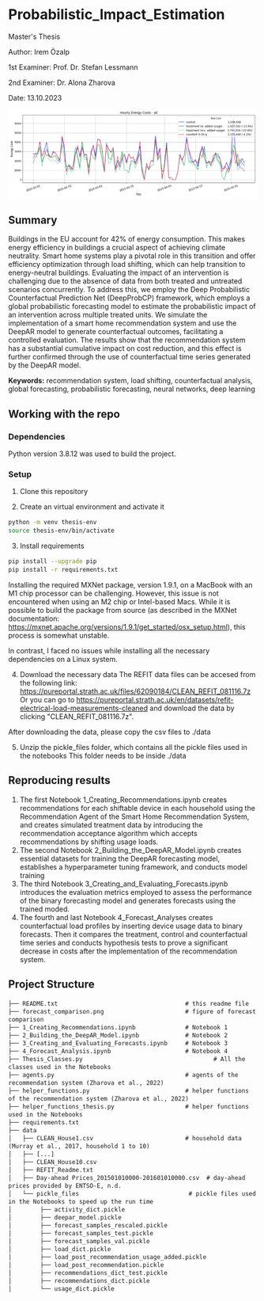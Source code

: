 # Probabilistic_Impact_Estimation

Master's Thesis

Author: Irem Özalp

1st Examiner: Prof. Dr. Stefan Lessmann

2nd Examiner: Dr. Alona Zharova

Date: 13.10.2023

![](/forecast_comparison.png)

## Summary

Buildings in the EU account for 42% of energy consumption. This makes energy efficiency in buildings a crucial aspect of achieving climate neutrality. Smart home systems play a pivotal role in this transition and offer efficiency optimization through load shifting, which can help transition to energy-neutral buildings. Evaluating the impact of an intervention is challenging due to the absence of data from both treated and untreated scenarios concurrently. To address this, we employ the Deep Probabilistic Counterfactual Prediction Net (DeepProbCP) framework, which employs a global probabilistic forecasting model to estimate the probabilistic impact of an intervention across multiple treated units. We simulate the implementation of a smart home recommendation system and use the DeepAR model to generate counterfactual outcomes, facilitating a controlled evaluation. The results show that the recommendation system has a substantial cumulative impact on cost reduction, and this effect is further confirmed through the use of counterfactual time series generated by the DeepAR model.

**Keywords:** recommendation system, load shifting, counterfactual analysis, global forecasting, probabilistic forecasting, neural networks, deep learning

## Working with the repo

### Dependencies

Python version 3.8.12 was used to build the project.

### Setup

1. Clone this repository

2. Create an virtual environment and activate it
```bash
python -m venv thesis-env
source thesis-env/bin/activate
```

3. Install requirements
```bash
pip install --upgrade pip
pip install -r requirements.txt
```

Installing the required MXNet package, version 1.9.1, on a MacBook with an M1 chip processor can be challenging. However, this issue is not encountered when using an M2 chip or Intel-based Macs. While it is possible to build the package from source (as described in the MXNet documentation: https://mxnet.apache.org/versions/1.9.1/get_started/osx_setup.html), this process is somewhat unstable.

In contrast, I faced no issues while installing all the necessary dependencies on a Linux system.

4. Download the necessary data
The REFIT data files can be accesed from the following link:
https://pureportal.strath.ac.uk/files/62090184/CLEAN_REFIT_081116.7z
Or you can go to https://pureportal.strath.ac.uk/en/datasets/refit-electrical-load-measurements-cleaned and download the data by clicking "CLEAN_REFIT_081116.7z".


After downloading the data, please copy the csv files to ./data

5. Unzip the pickle_files folder, which contains all the pickle files used in the notebooks
This folder needs to be inside ./data 

## Reproducing results

1. The first Notebook 1_Creating_Recommendations.ipynb creates recommendations for each shiftable device in each household using the Recommendation Agent of the Smart Home Recommendation System, and creates simulated treatment data by introducing the recommendation acceptance algorithm which accepts recommendations by shifting usage loads.
2. The second Notebook 2_Building_the_DeepAR_Model.ipynb creates essential datasets for training the DeepAR forecasting model, establishes a hyperparameter tuning framework, and conducts model training
3. The third Notebook 3_Creating_and_Evaluating_Forecasts.ipynb introduces the evaluation metrics employed to assess the performance of the binary forecasting model and generates forecasts using the trained moded.
4. The fourth and last Notebook 4_Forecast_Analyses creates counterfactual load profiles by inserting device usage data to binary forecasts. Then it compares the treatment, control and counterfactual time series and conducts hypothesis tests to prove a significant decrease in costs after the implementation of the recommendation system.


## Project Structure
````
├── README.txt                                    # this readme file                                                
├── forecast_comparison.png                       # figure of forecast comparison         
├── 1_Creating_Recommendations.ipynb              # Notebook 1
├── 2_Building_the_DeepAR_Model.ipynb             # Notebook 2
├── 3_Creating_and_Evaluating_Forecasts.ipynb     # Notebook 3     
├── 4_Forecast_Analysis.ipynb                     # Notebook 4
├── Thesis_Classes.py 					                  # All the classes used in the Notebooks
├── agents.py                                     # agents of the recommendation system (Zharova et al., 2022)
├── helper_functions.py                           # helper functions of the recommendation system (Zharova et al., 2022)
├── helper_functions_thesis.py                    # helper functions used in the Notebooks
├── requirements.txt
├── data                                                        
│   ├── CLEAN_House1.csv                          # household data (Murray et al., 2017, household 1 to 10)     
│   ├── [...]                                                       
│   ├── CLEAN_House10.csv                                           
│   ├── REFIT_Readme.txt              
│   ├── Day-ahead Prices_201501010000-201601010000.csv  # day-ahead prices provided by ENTSO-E, n.d.        
│   └── pickle_files	                           # pickle files used in the Notebooks to speed up the run time
│        ├── activity_dict.pickle
│        ├── deepar_model.pickle
│        ├── forecast_samples_rescaled.pickle
│        ├── forecast_samples_test.pickle
│        ├── forecast_samples_val.pickle
│        ├── load_dict.pickle
│        ├── load_post_recommendation_usage_added.pickle
│        ├── load_post_recommendation.pickle
│        ├── recommendations_dict_test.pickle
│        ├── recommendations_dict.pickle
│        └── usage_dict.pickle
````

